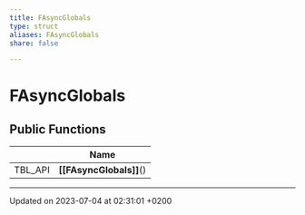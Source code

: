 ```yaml
---
title: FAsyncGlobals
type: struct
aliases: FAsyncGlobals
share: false

---
```


# FAsyncGlobals





## Public Functions

|                | Name           |
| -------------- | -------------- |
| TBL_API | **[[FAsyncGlobals]]**() |

-------------------------------

Updated on 2023-07-04 at 02:31:01 +0200